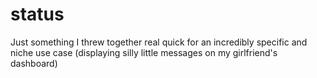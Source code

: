 # status

Just something I threw together real quick for an incredibly specific and niche use case (displaying silly little messages on my girlfriend's dashboard)

